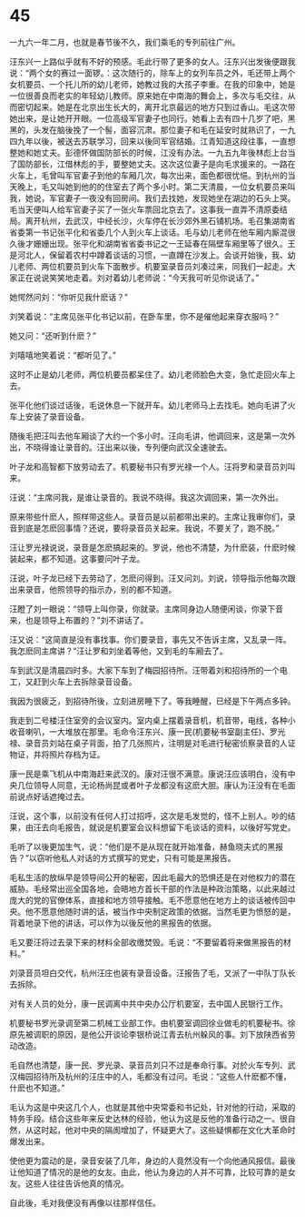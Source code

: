 # 45

一九六一年二月，也就是春节後不久，我们乘毛的专列前往广州。

汪东兴一上路似乎就有不好的预感。毛此行带了更多的女人。汪东兴出发後便跟我说：“两个女的赛过一面锣。：这次随行的，除车上的女列车员之外，毛还带上两个女机要员、一个托儿所的幼儿老师，她教过我的大孩子李重。在我的印象中，她是一位很善良而老实的年轻幼儿教师。原来她在中南海的舞会上，多次与毛交往，从而密切起来。她是在北京出生长大的，离开北京最远的地方只到过香山。毛这次带她出来，是让她开开眼。一位高级军官妻子也同行。她看上去有四十几岁了吧，黑黑的，头发在脑後挽了一个髻，面容沉肃。那位妻子和毛在延安时就熟识了，一九四九年以後，被送去苏联学习，回来以後同军官结婚。江青知道这段往事，一直想整她和她丈夫。彭德怀做国防部长的时候，江没有办法。一九五九年後林彪上台当了国防部长，江借林彪的手，要整她丈夫。这次这位妻子是向毛求援来的。一路在火车上，毛曾叫军官妻子到他的车厢几次，每次出来，面色都很忧悒。到杭州的当天晚上，毛又叫她到他的的住室去了两个多小时。第二天清晨，一位女机要员来叫我，她说，军官妻子一夜没有回房间。我们去找她，发现她坐在湖边的石头上哭。毛当天便叫人给军官妻子买了一张火车票回北京去了。这事我一直弄不清原委结局。离开杭州，去武汉，中经长沙，火车停在长沙郊外黑石铺机场。毛召集湖南省省委第一书记张平化和省委几个人到火车上谈话。毛与幼儿老师在他车厢内厮混很久後才姗姗出现。张平化和湖南省省委书记之一王延春在隔壁车厢里等了很久。王是河北人，保留着农村中蹲着谈话的习惯，一直蹲在沙发上。会谈开始後，我、幼儿老师、两位机要员到火车下面散步。机要室录音员刘凑过来，同我们一起走。大家正在说说笑笑地走着。刘对着幼儿老师说：“今天我可听见你说话了。”

她愕然问刘：“你听见我什麽话？”

刘笑着说：“主席见张平化书记以前，在卧车里，你不是催他起来穿衣服吗？”

她又问：“还听到什麽？”

刘嘻嘻地笑着说：“都听见了。”

这时不止是幼儿老师，两位机要员都呆住了。幼儿老师脸色大变，急忙走回火车上去。

张平化他们谈过话後，毛说休息一下就开车。幼儿老师马上去找毛。她向毛讲了火车上安装了录音设备。

随後毛把汪叫去他车厢谈了大约一个多小时。汪向毛讲，他调回来，这是第一次外出，不晓得谁让录音的。汪出来以後，专列便向武汉全速驶去。

叶子龙和高智都下放劳动去了。机要秘书只有罗光禄一个人。汪将罗和录音员刘叫来。

汪说：“主席问我，是谁让录音的。我说不晓得。我这次调回来，第一次外出。

原来带些什麽人，照样带这些人。录音员是以前都带出来的。主席让我审你们，录音到底是怎麽回事情？还说，要将录音员关起来。我说，不要关了，跑不脱。”

汪让罗光禄说说，录音是怎麽搞起来的。罗说，他也不清楚，为什麽装，什麽时候装起来，都不知道。这事要问叶子龙。

汪说，叶子龙已经下去劳动了，怎麽问得到。汪又问刘。刘说，领导指示他每次跟出来录音，他照领导的指示办，别的都不知道。

汪瞪了刘一眼说：“领导上叫你录，你就录。主席同身边人随便闲谈，你录下音来，也是领导上布置的？”刘不讲话了。

汪又说：“这简直是没有事找事。你们要录音，事先又不告诉主席，又乱录一阵。我怎麽同主席讲？”汪让罗和刘坐着等他，又到毛的车厢去了。

车到武汉是清晨四时多。大家下车到了梅园招待所。汪带着刘和招待所的一个电工，又赶到火车上去拆除录音设备。

我因为很疲乏，到招待所後，立刻进房睡下了。等我睡醒，已经是下午两点多钟。

我走到二号楼汪住室旁的会议室内。室内桌上摆着录音机，机音带，电线，各种小收音喇叭，一大堆放在那里。毛命令汪东兴、康一民(机要秘书室副主任)、罗光禄、录音员刘站在桌子背面，拍了几张照片，注明是对毛进行秘密侦察录音的人证物证，并将照片存档为证。

康一民是乘飞机从中南海赶来武汉的。康对汪很不满意。康说汪应该明白，没有中央几位领导人同意，无论杨尚昆或者叶子龙都没有这麽大胆。康认为汪没有在毛面前说点好话遮掩过去。

汪说，这个事，以前没有任何人打过招呼，这次是毛发觉的，怪不上别人。吵的结果，由汪去向毛报告，就说是机要室会议科想留下毛谈话的资料，以後好写党史。

毛听了以後更加生气，说：“他们是不是从现在就开始准备，赫鱼晓夫式的黑报告？”以窃听他私人对话的方式撰写的党史，只有可能是黑报告。

毛私生活的放纵早是领导间公开的秘密，因此毛最大的恐惧还是在对他权力的潜在威胁。毛经常出巡全国各地，会晤地方首长干部的作法是种政治策略，以此来越过庞大的党的官僚体系，直接和地方领导接触。毛不愿意他在地方上的谈话被传回中央。他不愿意他随时讲的话，被当作中央制定政策的依据。当然毛更为愤怒的是，背着地录下他的讲话，可以作为以後反他的黑报告的依据。

毛又要汪将过去录下来的材料全部收缴焚毁。毛说：“不要留着将来做黑报告的材料。”

刘录音员坦白交代，杭州汪庄也装有录音设备。汪报告了毛，又派了一中队丁队长去拆除。

对有关人员的处分，康一民调离中共中央办公厅机要室，去中国人民银行工作。

机要秘书罗光录调至第二机械工业部工作。由机要室调回徐业做毛的机要秘书。徐原先被调职的原因，是他公开谈论李银桥说江青去杭州躲风的事。刘下放陕西省劳动改造。

毛自然也清楚，康一民、罗光录、录音员刘只不过是奉命行事。对於火车专列、武汉梅园招待所及杭州的汪庄中的人，毛都没有过问。毛说：“这些人什麽都不懂，什麽也不知道。”

毛认为这是中央这几个人，也就是其他中央常委和书记处，针对他的行动，采取的特务手段。结合这些年来反史达林的经验，他认为这是反他的准备行动之一。很自然，从这时起，他对中央的隔阂增加了，怀疑更大了。这些疑惧都在文化大革命时爆发出来。

使他更为震动的是，录音安装了几年，身边的人竟然没有一个向他通风报信。最後让他知道了情况的是他的女友。由此，他认为身边的人并不可靠，比较可靠的是女友。这些人往往告诉他真的情况。

自此後，毛对我便没有再像以往那样信任。
